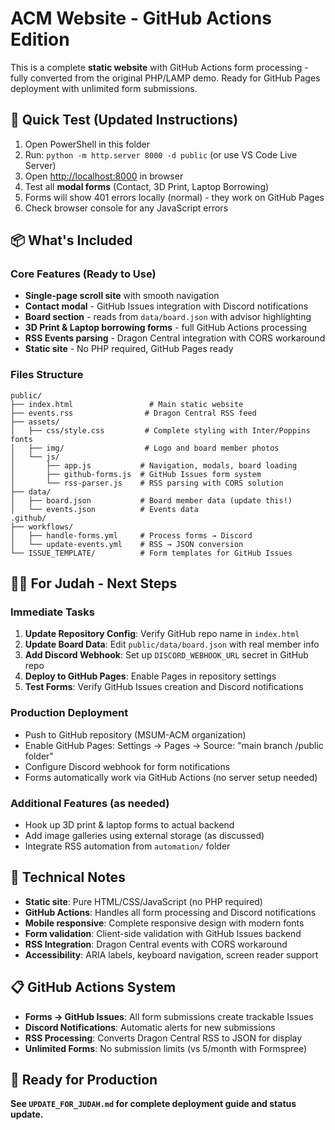 # ACM Website - GitHub Actions Edition

This is a complete **static website** with GitHub Actions form processing - fully converted from the original PHP/LAMP demo. Ready for GitHub Pages deployment with unlimited form submissions.

## 🚀 Quick Test (Updated Instructions)

1. Open PowerShell in this folder
2. Run: `python -m http.server 8000 -d public` (or use VS Code Live Server)
3. Open <http://localhost:8000> in browser
4. Test all **modal forms** (Contact, 3D Print, Laptop Borrowing)
5. Forms will show 401 errors locally (normal) - they work on GitHub Pages
6. Check browser console for any JavaScript errors

## 📦 What's Included

### Core Features (Ready to Use)

- **Single-page scroll site** with smooth navigation
- **Contact modal** - GitHub Issues integration with Discord notifications
- **Board section** - reads from `data/board.json` with advisor highlighting
- **3D Print & Laptop borrowing forms** - full GitHub Actions processing
- **RSS Events parsing** - Dragon Central integration with CORS workaround
- **Static site** - No PHP required, GitHub Pages ready

### Files Structure

```text
public/
├── index.html                 # Main static website
├── events.rss                # Dragon Central RSS feed
├── assets/
│   ├── css/style.css         # Complete styling with Inter/Poppins fonts
│   ├── img/                  # Logo and board member photos
│   └── js/
│       ├── app.js           # Navigation, modals, board loading
│       ├── github-forms.js  # GitHub Issues form system
│       └── rss-parser.js    # RSS parsing with CORS solution
├── data/
│   ├── board.json           # Board member data (update this!)
│   └── events.json          # Events data
.github/
├── workflows/
│   ├── handle-forms.yml     # Process forms → Discord
│   └── update-events.yml    # RSS → JSON conversion
└── ISSUE_TEMPLATE/          # Form templates for GitHub Issues
```

## 👨‍💻 For Judah - Next Steps

### Immediate Tasks

1. **Update Repository Config**: Verify GitHub repo name in `index.html`
2. **Update Board Data**: Edit `public/data/board.json` with real member info
3. **Add Discord Webhook**: Set up `DISCORD_WEBHOOK_URL` secret in GitHub repo
4. **Deploy to GitHub Pages**: Enable Pages in repository settings
5. **Test Forms**: Verify GitHub Issues creation and Discord notifications

### Production Deployment

- Push to GitHub repository (MSUM-ACM organization)
- Enable GitHub Pages: Settings → Pages → Source: "main branch /public folder"
- Configure Discord webhook for form notifications
- Forms automatically work via GitHub Actions (no server setup needed)

### Additional Features (as needed)

- Hook up 3D print & laptop forms to actual backend
- Add image galleries using external storage (as discussed)
- Integrate RSS automation from `automation/` folder

## 🔧 Technical Notes

- **Static site**: Pure HTML/CSS/JavaScript (no PHP required)
- **GitHub Actions**: Handles all form processing and Discord notifications
- **Mobile responsive**: Complete responsive design with modern fonts
- **Form validation**: Client-side validation with GitHub Issues backend
- **RSS Integration**: Dragon Central events with CORS workaround
- **Accessibility**: ARIA labels, keyboard navigation, screen reader support

## 📋 GitHub Actions System

- **Forms → GitHub Issues**: All form submissions create trackable Issues
- **Discord Notifications**: Automatic alerts for new submissions  
- **RSS Processing**: Converts Dragon Central RSS to JSON for display
- **Unlimited Forms**: No submission limits (vs 5/month with Formspree)

## 🚀 Ready for Production

**See `UPDATE_FOR_JUDAH.md` for complete deployment guide and status update.**
